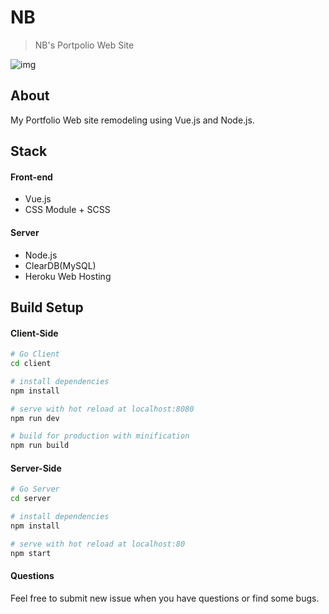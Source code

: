 # NB

> NB's Portpolio Web Site

![img](C:\Users\NB\Desktop\Portfolio_Vue\img.png)

## About

My Portfolio Web site remodeling using Vue.js and Node.js.



## Stack

#### Front-end

- Vue.js
- CSS Module + SCSS

#### Server

- Node.js
- ClearDB(MySQL)
- Heroku Web Hosting



## Build Setup

#### Client-Side

``` bash
# Go Client
cd client

# install dependencies
npm install

# serve with hot reload at localhost:8080
npm run dev

# build for production with minification
npm run build
```

#### Server-Side

```bash
# Go Server
cd server

# install dependencies
npm install

# serve with hot reload at localhost:80
npm start
```



#### Questions

Feel free to submit new issue when you have questions or find some bugs.